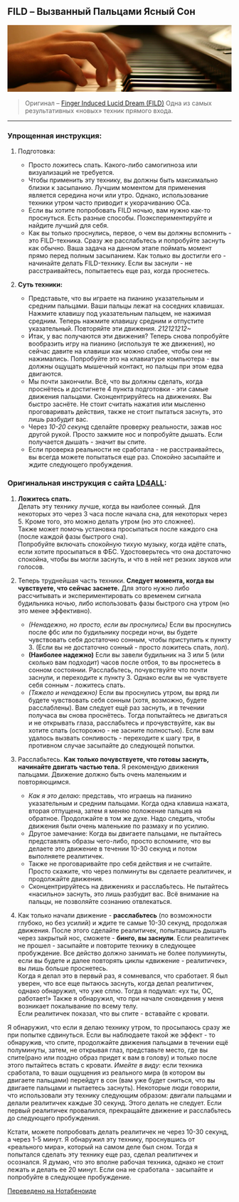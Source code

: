 ## FILD – Вызванный Пальцами Ясный Сон
![](/assets/fingers_piano.jpg)

> Оригинал – [Finger Induced Lucid Dream (FILD)](http://www.dreamviews.com/induction-techniques/4779-finger-induced-lucid-dream-fild.html)
>  Одна из самых результативных «новых» техник прямого входа.

----

### Упрощенная инструкция:

1. Подготовка:
    - Просто ложитесь спать. Какого-либо самогипноза или визуализаций не требуется.  
    - Чтобы применить эту технику, вы должны быть максимально близки к засыпанию. Лучшим моментом для применения является середина ночи или утро. Однако, использование техники утром часто приводит к укорачиванию ОСа.  
    - Если вы хотите попробовать FILD ночью, вам нужно как-то проснуться. Есть разные способы. Поэкспериментируйте и найдите лучший для себя.  
    -  Как вы только проснулись, первое, о чем вы должны вспомнить - это FILD-техника. Сразу же расслабьтесь и попробуйте заснуть как обычно. Ваша задача на данном этапе поймать момент прямо перед полным засыпанием. Как только вы достигли его - начинайте делать FILD-технику. Если вы заснули - не расстраивайтесь, попытаетесь еще раз, когда проснетесь.  
2. **Суть техники:**

    - Представьте, что вы играете на пианино указательным и средним пальцами. Ваши пальцы лежат на соседних клавишах. Нажмите клавишу под указательным пальцем, не нажимая средним. Теперь нажмите клавишу средним и отпустите указательный. Повторяйте эти движения. *212121212~*  
    - Итак, у вас получаются эти движения? Теперь снова попробуйте вообразить игру на пианино (используя те же движения), но сейчас давите на клавиши как можно слабее, чтобы они не нажимались. Попробуйте это на клавиатуре компьютера - вы должны ощущать мышечный контакт, но пальцы при этом едва двигаются.
    - Мы почти закончили. Всё, что вы должны сделать, когда проснётесь и достигнете 4 пункта подготовки - эти самые движения пальцами. Сконцентрируйтесь на движениях. Вы быстро заснёте. Не стоит считать нажатия или мысленно проговаривать действия, также не стоит пытаться заснуть, это лишь разбудит вас.
    - Через *10-20 секунд* сделайте проверку реальности, зажав нос другой рукой. Просто зажмите нос и попробуйте дышать. Если получается дышать - значит вы спите.
    - Если проверка реальности не сработала - не расстраивайтесь, вы всегда можете попытаться еще раз. Спокойно засыпайте и ждите следующего пробуждения.

### Оригинальная инструкция с сайта [LD4ALL](http://www.ld4all.com/forum/viewtopic.php?t=28158 "FILD Tutorial By kT4all & Sakoda, revision: Sandra & Bruno"):

1. **Ложитесь спать.**  
Делать эту технику лучше, когда вы наиболее сонный. Для некоторых это через 3 часа после начала сна, для некоторых через 5. Кроме того, это можно делать утром (но это сложнее).  
Также может помочь установка просыпаться после каждого сна (после каждой фазы быстрого сна).  
Попробуйте включать спокойную тихую музыку, когда идёте спать, если хотите просыпаться в ФБС. Удостоверьтесь что она достаточно спокойна, чтобы вы могли заснуть, и что в ней нет резких звуков или голосов.  
2. Теперь труднейшая часть техники. **Следует момента, когда вы чувствуете, что сейчас заснете.** Для этого нужно либо рассчитывать и экспериментировать со временем сигнала будильника ночью, либо использовать фазы быстрого сна утром (но это менее эффективно).  
    - *(Ненадежно, но просто, если вы проснулись)* Если вы проснулись после фбс или по будильнику посреди ночи, вы будете чувствовать себя достаточно сонным, чтобы приступить к пункту 3. (Если вы не достаточно сонный - просто ложитесь спать, лол).
    - **(Наиболее надежно)** Если вы завели будильник на 3 или 5 (или сколько вам подходит) часов после отбоя, то вы проснетесь в сонном состоянии. Расслабьтесь, почувствуйте что почти заснули, и переходите к пункту 3. Однако если вы не чувствуете себя сонным - ложитесь спать.
    - *(Тяжело и ненадежно)* Если вы проснулись утром, вы вряд ли будете чувствовать себя сонным (хотя, возможно, будете расслаблены). Вам следует ещё раз заснуть, и в течении получаса вы снова проснётесь. Тогда попытайтесь не двигаться и не открывать глаза, расслабьтесь и прочувствуйте, как вы хотите спать (осторожно - не засните полностью). Если вам удалось вызвать сонливость - переходите к шагу три, в противном случае засыпайте до следующей попытки.
3. Расслабьтесь. **Как только почувствуете, что готовы заснуть, начинайте двигать частью тела.** Я рекомендую движения пальцами. Движение должно быть очень маленьким и повторяющимся.
    - *Как я это делаю*: представь, что играешь на пианино указательным и средним пальцами. Когда одна клавиша нажата, вторая отпущена, затем я меняю положение пальцев на обратное. Продолжайте в том же духе. Надо следить, чтобы движения были очень маленькие по размаху и по усилию.
    - Другое замечание: Когда вы двигаете пальцами, не пытайтесь представлять образы чего-либо, просто вспомните, что вы делаете это движение в течении 10-30 секунд и потом выполняете реалитичек.  
    - Также не проговаривайте про себя действия и не считайте. Просто скажите, что через полминуты вы сделаете реалитичек, и продолжайте движения.
    - Сконцентрируйтесь на движениях и расслабьтесь. Не пытайтесь «насильно» заснуть, это лишь разбудит вас. Всё внимание на пальцы, не позволяйте сознанию отвлекаться.  

4. Как только начали движение - **расслабьтесь** (по возможности глубоко, но без усилий) и ждите те самые 10-30 секунд, продолжая движения. После этого сделайте реалитичек, попытавшись дышать через закрытый нос, сможете - **бинго, вы заснули**. Если реалитичек не прошел - засыпайте и повторите технику в следующее пробуждение. Все действо должно занимать не более полуминуты, если вы будете и далее повторять циклы «движение - реалитичек», вы лишь больше проснетесь.  
Когда я делал это в первый раз, я сомневался, что сработает. Я был уверен, что все еще пытаюсь заснуть, когда делал реалитичек, однако обнаружил, что уже сплю. Тогда я подумал: «ух ты, ОС, работает!»
Также я обнаружил, что при начале сновидения у меня возникает покалывание по всему телу.  
Если реалитичек показал, что вы спите - вставайте с кровати.  

Я обнаружил, что если я делаю технику утром, то просыпаюсь сразу же при попытке сдвинуться. Если вы наблюдаете такой же эффект - то обнаружив, что спите, продолжайте движения пальцами в течении ещё полуминуты, затем, не открывая глаз, представьте место, где вы спите(рано или поздно образ придет к вам в голову) и только после этого пытайтесь встать с кровати.
*Имейте в виду:* если техника сработала, то ваши ощущения из реального мира (в котором вы двигаете пальцами) перейдут в сон (вам уже будет сниться, что вы двигаете пальцами и пытаетесь заснуть).
Некоторые люди говорили, что использовали эту технику следующим образом: двигали пальцами и делали реалитичек каждые 30 секунд. Этого делать не следует. Если первый реалитичек провалился, прекращайте движение и расслабьтесь до следующего пробуждения.

Кстати, можете попробовать делать реалитичек не через 10-30 секунд, а через 1-5 минут. Я обнаружил эту технику, проснувшись от «реального мира», который на самом деле был сном. Тогда я попытался сделать эту технику еще раз, сделал реалитичек и осознался. Я думаю, что это вполне рабочая техника, однако не стоит лежать и делать ее 20 минут. Если она не сработала - засыпайте и попробуйте в следующее пробуждение.

[Переведено на Нотабеноиде](http://notabenoid.com/book/37659/136161 "Переводчики: RulonOboev, TextorTexxel, nohup")